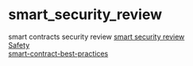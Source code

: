 # smart_security_review
smart contracts security review
[smart security review](https://github.com/beyondns/smart_security_review.git)  
[Safety](https://github.com/ethereum/wiki/wiki/Safety)  
[smart-contract-best-practices](https://github.com/ConsenSys/smart-contract-best-practices)
